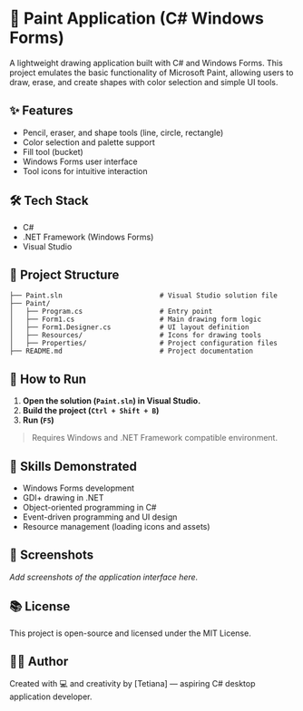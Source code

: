 # 🎨 Paint Application (C# Windows Forms)

A lightweight drawing application built with C# and Windows Forms. This project emulates the basic functionality of Microsoft Paint, allowing users to draw, erase, and create shapes with color selection and simple UI tools.

## ✨ Features

- Pencil, eraser, and shape tools (line, circle, rectangle)
- Color selection and palette support
- Fill tool (bucket)
- Windows Forms user interface
- Tool icons for intuitive interaction

## 🛠️ Tech Stack

- C#
- .NET Framework (Windows Forms)
- Visual Studio

## 📁 Project Structure

```
├── Paint.sln                        # Visual Studio solution file
├── Paint/
│   ├── Program.cs                   # Entry point
│   ├── Form1.cs                     # Main drawing form logic
│   ├── Form1.Designer.cs            # UI layout definition
│   ├── Resources/                   # Icons for drawing tools
│   ├── Properties/                  # Project configuration files
├── README.md                        # Project documentation
```

## 🚀 How to Run

1. **Open the solution (`Paint.sln`) in Visual Studio.**
2. **Build the project (`Ctrl + Shift + B`)**
3. **Run (`F5`)**

> Requires Windows and .NET Framework compatible environment.

## 🎯 Skills Demonstrated

- Windows Forms development
- GDI+ drawing in .NET
- Object-oriented programming in C#
- Event-driven programming and UI design
- Resource management (loading icons and assets)

## 📸 Screenshots

_Add screenshots of the application interface here._

## 📚 License

This project is open-source and licensed under the MIT License.

## 👨‍💻 Author

Created with 💻 and creativity by [Tetiana] — aspiring C# desktop application developer.
